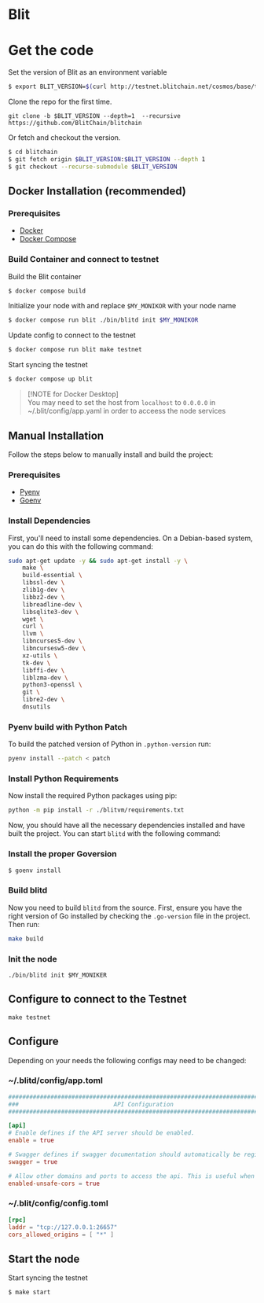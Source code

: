 # Blit


# Get the code
Set the version of Blit as an environment variable

```bash
$ export BLIT_VERSION=$(curl http://testnet.blitchain.net/cosmos/base/tendermint/v1beta1/node_info | jq -r .application_version.version)
```

Clone the repo for the first time.
```
git clone -b $BLIT_VERSION --depth=1  --recursive  https://github.com/BlitChain/blitchain
```

Or fetch and checkout the version.

```bash
$ cd blitchain
$ git fetch origin $BLIT_VERSION:$BLIT_VERSION --depth 1
$ git checkout --recurse-submodule $BLIT_VERSION
```

Docker Installation (recommended)
-------------------

### Prerequisites

- [Docker](https://docs.docker.com/get-docker/)
- [Docker Compose](https://docs.docker.com/compose/install/)

### Build Container and connect to testnet

Build the Blit container

```bash
$ docker compose build
```

Initialize your node with and replace `$MY_MONIKOR` with your node name

```bash
$ docker compose run blit ./bin/blitd init $MY_MONIKOR
```

Update config to connect to the testnet

```bash
$ docker compose run blit make testnet
```

Start syncing the testnet

```bash
$ docker compose up blit
```

> [!NOTE for Docker Desktop]  
> You may need to set the host from `localhost` to `0.0.0.0` in ~/.blit/config/app.yaml in order to acceess the node services


Manual Installation
------------------

Follow the steps below to manually install and build the project:

### Prerequisites

- [Pyenv](https://github.com/pyenv/pyenv)
- [Goenv](https://github.com/go-nv/goenv)

### Install Dependencies

First, you'll need to install some dependencies. On a Debian-based system, you can do this with the following command:

```bash
sudo apt-get update -y && sudo apt-get install -y \
    make \
    build-essential \
    libssl-dev \
    zlib1g-dev \
    libbz2-dev \
    libreadline-dev \
    libsqlite3-dev \
    wget \
    curl \
    llvm \
    libncurses5-dev \
    libncursesw5-dev \
    xz-utils \
    tk-dev \
    libffi-dev \
    liblzma-dev \
    python3-openssl \
    git \
    libre2-dev \
    dnsutils
```


### Pyenv build with Python Patch

To build the patched version of Python in `.python-version` run:

```bash
pyenv install --patch < patch
```

###  Install Python Requirements

Now install the required Python packages using pip:


```bash
python -m pip install -r ./blitvm/requirements.txt
```

Now, you should have all the necessary dependencies installed and have built the project. You can start `blitd` with the following command:

### Install the proper Goversion

```bash
$ goenv install
```

###  Build blitd

Now you need to build `blitd` from the source. First, ensure you have the right version of Go installed by checking the `.go-version` file in the project. Then run:

```bash
make build
```


### Init the node


```
./bin/blitd init $MY_MONIKER 
```


## Configure to connect to the Testnet
```
make testnet 
```

## Configure

Depending on your needs the following configs may need to be changed:

### ~/.blitd/config/app.toml
```toml
###############################################################################
###                           API Configuration                             ###
###############################################################################

[api]
# Enable defines if the API server should be enabled.
enable = true

# Swagger defines if swagger documentation should automatically be registered.
swagger = true

# Allow other domains and ports to access the api. This is useful when developing locally.
enabled-unsafe-cors = true
```

 ### ~/.blit/config/config.toml
```toml
[rpc]
laddr = "tcp://127.0.0.1:26657"
cors_allowed_origins = [ "*" ]
```

## Start the node

Start syncing the testnet
```bash
$ make start
```
